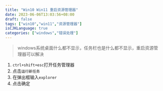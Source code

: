 ```yaml
---
title: "Win10 Win11 重启资源管理器"
date: 2023-06-06T13:03:56+08:00
draft: false
tags: ["win10","win11","资源管理器"]
isCJKLanguage: true
categories: ["windows","错误处理"]
---
```


> windows系统桌面什么都不显示，任务栏也是什么都不显示，重启资源管理器可以解决

1. `ctrl+shift+esc`打开任务管理器
2. 点击`运行新任务`
3. 在弹出框输入`explorer`
4. 点击确定
